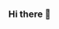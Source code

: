 ### Hi there 👋

<!--
**parthduggal123/parthduggal123** is a ✨ _special_ ✨ repository because its `README.md` (this file) appears on your GitHub profile.

Here are some ideas to get you started:

-🔭 I’m currently trying to implement some of my ideas into projects.
-🌱 I’m currently learning Deep Learning, ML and stuff related to this (TIRING!)
-👯 I’m looking to collaborate on any project that is fun and innovative!
 
-📫 How to reach me: mail - parthduggal777@gmail.com or linkedin - www.linkedin.com/in/parth-duggal-3a270118a
-->
